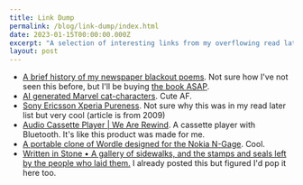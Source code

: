 ```yaml
---
title: Link Dump
permalink: /blog/link-dump/index.html
date: 2023-01-15T00:00:00.000Z
excerpt: "A selection of interesting links from my overflowing read later list"
layout: post
---
```



- [A brief history of my newspaper blackout poems](https://austinkleon.com/2014/04/29/a-brief-history-of-my-newspaper-blackout-poems/). Not sure how I've not seen this before, but I'll be buying [the book ASAP](https://austinkleon.com/newspaperblackout/).
- [AI generated Marvel cat-characters](https://www.razzem.com/these-ai-generated-marvel-cat-characters-could-make-for-a-cute-animated-series/). Cute AF.
- [Sony Ericsson Xperia Pureness](https://www.pocket-lint.com/phones/reviews/sony-mobile/71544-sony-ericsson-xperia-pureness-review/). Not sure why this was in my read later list but very cool (article is from 2009)
- [Audio Cassette Player | We Are Rewind](https://www.wearerewind.com/). A cassette player with Bluetooth. It's like this product was made for me.
- [A portable clone of Wordle designed for the Nokia N-Gage](https://github.com/ngagesdk/wordle). Cool.
- [Written in Stone • A gallery of sidewalks, and the stamps and seals left by the people who laid them.](https://writteninstone.photo/) I already posted this but figured I'd pop it here too.
